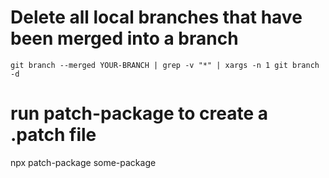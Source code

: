 # Delete all local branches that have been merged into a branch

`git branch --merged YOUR-BRANCH | grep -v "*" | xargs -n 1 git branch -d`


# run patch-package to create a .patch file
npx patch-package some-package